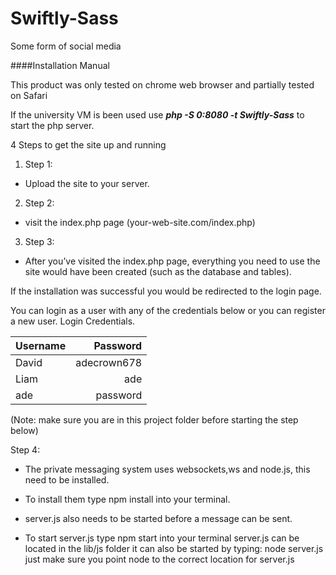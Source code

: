 # Swiftly-Sass
Some form of social media

####Installation Manual

This product was only tested on chrome web browser and partially tested on Safari


If the university VM is been used use ***php -S 0:8080 -t Swiftly-Sass*** to start the php server.

4 Steps to get the site up and running

1. Step 1:
  + Upload the site to your server.
2. Step 2:
  + visit the index.php page (your-web-site.com/index.php)
3. Step 3:
  + After you’ve visited the index.php page, everything you need to use the site would have been created (such as the database and tables).

If the installation was successful you would be redirected to the login page.

You can login as a user with any of the credentials below or you can register a new user.
Login Credentials.

| Username  | Password    |
| ----------|-----------: |
| David     | adecrown678 |
| Liam      | ade         |
| ade       | password    |

(Note: make sure you are in this project folder before starting the step below)

Step 4:
 + The private messaging system uses websockets,ws and node.js, this need to be installed.
 + To install them type npm install into your terminal.
 
 + server.js also needs to be started before a message can be sent.
 + To start server.js type npm start into your terminal
 server.js can be located in the lib/js folder
 it can also be started by typing:  node server.js just make sure you point node to the correct location for server.js
